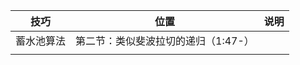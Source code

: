 | 技巧       |                位置                 | 说明 |
| ---------- | :---------------------------------: | ---- |
| 蓄水池算法 | 第二节：类似斐波拉切的递归（1:47-） |      |
|            |                                     |      |

